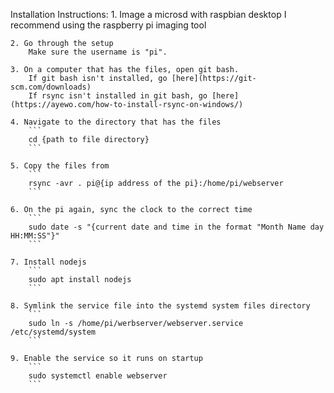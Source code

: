 Installation Instructions:
	1. Image a microsd with raspbian desktop
		I recommend using the raspberry pi imaging tool

	2. Go through the setup 
		Make sure the username is "pi".

	3. On a computer that has the files, open git bash. 
		If git bash isn't installed, go [here](https://git-scm.com/downloads)
		If rsync isn't installed in git bash, go [here](https://ayewo.com/how-to-install-rsync-on-windows/)

	4. Navigate to the directory that has the files
		```
		cd {path to file directory}
		```

	5. Copy the files from 
		```
		rsync -avr . pi@{ip address of the pi}:/home/pi/webserver
		```

	6. On the pi again, sync the clock to the correct time
		```
		sudo date -s "{current date and time in the format "Month Name day HH:MM:SS"}"
		```

	7. Install nodejs
		```
		sudo apt install nodejs
		```

	8. Symlink the service file into the systemd system files directory
		```
		sudo ln -s /home/pi/werbserver/webserver.service /etc/systemd/system
		```

	9. Enable the service so it runs on startup
		```
		sudo systemctl enable webserver
		```